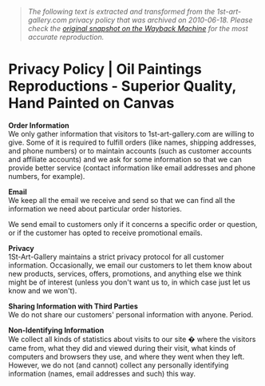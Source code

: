 > *The following text is extracted and transformed from the 1st-art-gallery.com privacy policy that was archived on 2010-06-18. Please check the [original snapshot on the Wayback Machine](https://web.archive.org/web/20100618160208id_/http%3A//www.1st-art-gallery.com/privacy-policy.html) for the most accurate reproduction.*

# Privacy Policy | Oil Paintings Reproductions - Superior Quality, Hand Painted on Canvas

**Order Information**  
We only gather information that visitors to 1st-art-gallery.com are willing to give. Some of it is required to fulfill orders (like names, shipping addresses, and phone numbers) or to maintain accounts (such as customer accounts and affiliate accounts) and we ask for some information so that we can provide better service (contact information like email addresses and phone numbers, for example).

**Email**  
We keep all the email we receive and send so that we can find all the information we need about particular order histories.

We send email to customers only if it concerns a specific order or question, or if the customer has opted to receive promotional emails.

**Privacy**  
1St-Art-Gallery maintains a strict privacy protocol for all customer information. Occasionally, we email our customers to let them know about new products, services, offers, promotions, and anything else we think might be of interest (unless you don't want us to, in which case just let us know and we won't).

**Sharing Information with Third Parties**  
We do not share our customers' personal information with anyone. Period.

**Non-Identifying Information**  
We collect all kinds of statistics about visits to our site � where the visitors came from, what they did and viewed during their visit, what kinds of computers and browsers they use, and where they went when they left. However, we do not (and cannot) collect any personally identifying information (names, email addresses and such) this way.
